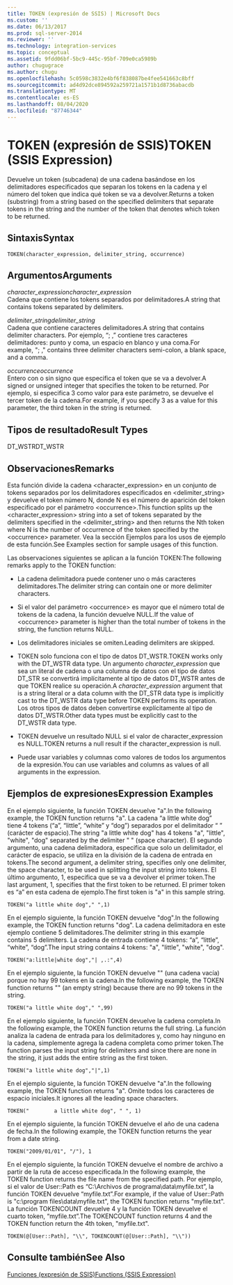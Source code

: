 ```yaml
---
title: TOKEN (expresión de SSIS) | Microsoft Docs
ms.custom: ''
ms.date: 06/13/2017
ms.prod: sql-server-2014
ms.reviewer: ''
ms.technology: integration-services
ms.topic: conceptual
ms.assetid: 9fdd06bf-5bc9-445c-95bf-709e0ca5989b
author: chugugrace
ms.author: chugu
ms.openlocfilehash: 5c0598c3832e4bf6f838087be4fee541663c8bff
ms.sourcegitcommit: ad4d92dce894592a259721a1571b1d8736abacdb
ms.translationtype: MT
ms.contentlocale: es-ES
ms.lasthandoff: 08/04/2020
ms.locfileid: "87746344"
---
```

# <a name="token--ssis-expression"></a><span data-ttu-id="471cd-102">TOKEN (expresión de SSIS)</span><span class="sxs-lookup"><span data-stu-id="471cd-102">TOKEN  (SSIS Expression)</span></span>
  <span data-ttu-id="471cd-103">Devuelve un token (subcadena) de una cadena basándose en los delimitadores especificados que separan los tokens en la cadena y el número del token que indica qué token se va a devolver.</span><span class="sxs-lookup"><span data-stu-id="471cd-103">Returns a token (substring) from a string based on the specified delimiters that separate tokens in the string and the number of the token that denotes which token to be returned.</span></span>  
  
## <a name="syntax"></a><span data-ttu-id="471cd-104">Sintaxis</span><span class="sxs-lookup"><span data-stu-id="471cd-104">Syntax</span></span>  
  
```  
TOKEN(character_expression, delimiter_string, occurrence)  
```  
  
## <a name="arguments"></a><span data-ttu-id="471cd-105">Argumentos</span><span class="sxs-lookup"><span data-stu-id="471cd-105">Arguments</span></span>  
 <span data-ttu-id="471cd-106">*character_expression*</span><span class="sxs-lookup"><span data-stu-id="471cd-106">*character_expression*</span></span>  
 <span data-ttu-id="471cd-107">Cadena que contiene los tokens separados por delimitadores.</span><span class="sxs-lookup"><span data-stu-id="471cd-107">A string that contains tokens separated by delimiters.</span></span>  
  
 <span data-ttu-id="471cd-108">*delimiter_string*</span><span class="sxs-lookup"><span data-stu-id="471cd-108">*delimiter_string*</span></span>  
 <span data-ttu-id="471cd-109">Cadena que contiene caracteres delimitadores.</span><span class="sxs-lookup"><span data-stu-id="471cd-109">A string that contains delimiter characters.</span></span> <span data-ttu-id="471cd-110">Por ejemplo, “; ,” contiene tres caracteres delimitadores: punto y coma, un espacio en blanco y una coma.</span><span class="sxs-lookup"><span data-stu-id="471cd-110">For example, "; ," contains three delimiter characters semi-colon, a blank space, and a comma.</span></span>  
  
 <span data-ttu-id="471cd-111">*occurrence*</span><span class="sxs-lookup"><span data-stu-id="471cd-111">*occurrence*</span></span>  
 <span data-ttu-id="471cd-112">Entero con o sin signo que especifica el token que se va a devolver.</span><span class="sxs-lookup"><span data-stu-id="471cd-112">A signed or unsigned integer that specifies the token to be returned.</span></span> <span data-ttu-id="471cd-113">Por ejemplo, si especifica 3 como valor para este parámetro, se devuelve el tercer token de la cadena.</span><span class="sxs-lookup"><span data-stu-id="471cd-113">For example, if you specify 3 as a value for this parameter, the third token in the string is returned.</span></span>  
  
## <a name="result-types"></a><span data-ttu-id="471cd-114">Tipos de resultado</span><span class="sxs-lookup"><span data-stu-id="471cd-114">Result Types</span></span>  
 <span data-ttu-id="471cd-115">DT_WSTR</span><span class="sxs-lookup"><span data-stu-id="471cd-115">DT_WSTR</span></span>  
  
## <a name="remarks"></a><span data-ttu-id="471cd-116">Observaciones</span><span class="sxs-lookup"><span data-stu-id="471cd-116">Remarks</span></span>  
 <span data-ttu-id="471cd-117">Esta función divide la cadena <character_expression> en un conjunto de tokens separados por los delimitadores especificados en <delimiter_string> y devuelve el token número N, donde N es el número de aparición del token especificado por el parámetro \<occurrence>.</span><span class="sxs-lookup"><span data-stu-id="471cd-117">This function splits up the <character_expression> string into a set of tokens separated by the delimiters specified in the <delimiter_string> and then returns the Nth token where N is the number of occurrence of the token specified by the \<occurrence> parameter.</span></span> <span data-ttu-id="471cd-118">Vea la sección Ejemplos para los usos de ejemplo de esta función.</span><span class="sxs-lookup"><span data-stu-id="471cd-118">See Examples section for sample usages of this function.</span></span>  
  
 <span data-ttu-id="471cd-119">Las observaciones siguientes se aplican a la función TOKEN:</span><span class="sxs-lookup"><span data-stu-id="471cd-119">The following remarks apply to the TOKEN function:</span></span>  
  
-   <span data-ttu-id="471cd-120">La cadena delimitadora puede contener uno o más caracteres delimitadores.</span><span class="sxs-lookup"><span data-stu-id="471cd-120">The delimiter string can contain one or more delimiter characters.</span></span>  
  
-   <span data-ttu-id="471cd-121">Si el valor del parámetro \<occurrence> es mayor que el número total de tokens de la cadena, la función devuelve NULL.</span><span class="sxs-lookup"><span data-stu-id="471cd-121">If the value of \<occurrence> parameter is higher than the total number of tokens in the string, the function returns NULL.</span></span>  
  
-   <span data-ttu-id="471cd-122">Los delimitadores iniciales se omiten.</span><span class="sxs-lookup"><span data-stu-id="471cd-122">Leading delimiters are skipped.</span></span>  
  
-   <span data-ttu-id="471cd-123">TOKEN solo funciona con el tipo de datos DT_WSTR.</span><span class="sxs-lookup"><span data-stu-id="471cd-123">TOKEN works only with the DT_WSTR data type.</span></span> <span data-ttu-id="471cd-124">Un argumento *character_expression* que sea un literal de cadena o una columna de datos con el tipo de datos DT_STR se convertirá implícitamente al tipo de datos DT_WSTR antes de que TOKEN realice su operación.</span><span class="sxs-lookup"><span data-stu-id="471cd-124">A *character_expression* argument that is a string literal or a data column with the DT_STR data type is implicitly cast to the DT_WSTR data type before TOKEN performs its operation.</span></span> <span data-ttu-id="471cd-125">Los otros tipos de datos deben convertirse explícitamente al tipo de datos DT_WSTR.</span><span class="sxs-lookup"><span data-stu-id="471cd-125">Other data types must be explicitly cast to the DT_WSTR data type.</span></span>  
  
-   <span data-ttu-id="471cd-126">TOKEN devuelve un resultado NULL si el valor de character_expression es NULL.</span><span class="sxs-lookup"><span data-stu-id="471cd-126">TOKEN returns a null result if the character_expression is null.</span></span>  
  
-   <span data-ttu-id="471cd-127">Puede usar variables y columnas como valores de todos los argumentos de la expresión.</span><span class="sxs-lookup"><span data-stu-id="471cd-127">You can use variables and columns as values of all arguments in the expression.</span></span>  
  
## <a name="expression-examples"></a><span data-ttu-id="471cd-128">Ejemplos de expresiones</span><span class="sxs-lookup"><span data-stu-id="471cd-128">Expression Examples</span></span>  
 <span data-ttu-id="471cd-129">En el ejemplo siguiente, la función TOKEN devuelve "a".</span><span class="sxs-lookup"><span data-stu-id="471cd-129">In the following example, the TOKEN function returns "a".</span></span> <span data-ttu-id="471cd-130">La cadena “a little white dog” tiene 4 tokens (“a”, “little”, “white” y “dog”) separados por el delimitador “ ” (carácter de espacio).</span><span class="sxs-lookup"><span data-stu-id="471cd-130">The string "a little white dog" has 4 tokens "a", "little", "white", "dog" separated by the delimiter " " (space character).</span></span> <span data-ttu-id="471cd-131">El segundo argumento, una cadena delimitadora, especifica que solo un delimitador, el carácter de espacio, se utiliza en la división de la cadena de entrada en tokens.</span><span class="sxs-lookup"><span data-stu-id="471cd-131">The second argument, a delimiter string, specifies only one delimiter, the space character, to be used in splitting the input string into tokens.</span></span> <span data-ttu-id="471cd-132">El último argumento, 1, especifica que se va a devolver el primer token.</span><span class="sxs-lookup"><span data-stu-id="471cd-132">The last argument, 1, specifies that the first token to be returned.</span></span> <span data-ttu-id="471cd-133">El primer token es “a” en esta cadena de ejemplo.</span><span class="sxs-lookup"><span data-stu-id="471cd-133">The first token is "a" in this sample string.</span></span>  
  
```  
TOKEN("a little white dog"," ",1)  
```  
  
 <span data-ttu-id="471cd-134">En el ejemplo siguiente, la función TOKEN devuelve "dog".</span><span class="sxs-lookup"><span data-stu-id="471cd-134">In the following example, the TOKEN function returns "dog".</span></span> <span data-ttu-id="471cd-135">La cadena delimitadora en este ejemplo contiene 5 delimitadores.</span><span class="sxs-lookup"><span data-stu-id="471cd-135">The delimiter string in this example contains 5 delimiters.</span></span> <span data-ttu-id="471cd-136">La cadena de entrada contiene 4 tokens: “a”, “little”, “white”, “dog”.</span><span class="sxs-lookup"><span data-stu-id="471cd-136">The input string contains 4 tokens: "a", "little", "white", "dog".</span></span>  
  
```  
TOKEN("a:little|white dog","| ,.:",4)  
```  
  
 <span data-ttu-id="471cd-137">En el ejemplo siguiente, la función TOKEN devuelve "" (una cadena vacía) porque no hay 99 tokens en la cadena.</span><span class="sxs-lookup"><span data-stu-id="471cd-137">In the following example, the TOKEN function returns "" (an empty string) because there are no 99 tokens in the string.</span></span>  
  
```  
TOKEN("a little white dog"," ",99)  
```  
  
 <span data-ttu-id="471cd-138">En el ejemplo siguiente, la función TOKEN devuelve la cadena completa.</span><span class="sxs-lookup"><span data-stu-id="471cd-138">In the following example, the TOKEN function returns the full string.</span></span> <span data-ttu-id="471cd-139">La función analiza la cadena de entrada para los delimitadores y, como hay ninguno en la cadena, simplemente agrega la cadena completa como primer token.</span><span class="sxs-lookup"><span data-stu-id="471cd-139">The function parses the input string for delimiters and since there are none in the string, it just adds the entire string as the first token.</span></span>  
  
```  
TOKEN("a little white dog","|",1)  
```  
  
 <span data-ttu-id="471cd-140">En el ejemplo siguiente, la función TOKEN devuelve "a".</span><span class="sxs-lookup"><span data-stu-id="471cd-140">In the following example, the TOKEN function returns "a".</span></span> <span data-ttu-id="471cd-141">Omite todos los caracteres de espacio iniciales.</span><span class="sxs-lookup"><span data-stu-id="471cd-141">It ignores all the leading space characters.</span></span>  
  
```  
TOKEN("        a little white dog", " ", 1)  
```  
  
 <span data-ttu-id="471cd-142">En el ejemplo siguiente, la función TOKEN devuelve el año de una cadena de fecha.</span><span class="sxs-lookup"><span data-stu-id="471cd-142">In the following example, the TOKEN function returns the year from a date string.</span></span>  
  
```  
TOKEN("2009/01/01", "/"), 1  
```  
  
 <span data-ttu-id="471cd-143">En el ejemplo siguiente, la función TOKEN devuelve el nombre de archivo a partir de la ruta de acceso especificada.</span><span class="sxs-lookup"><span data-stu-id="471cd-143">In the following example, the TOKEN function returns the file name from the specified path.</span></span> <span data-ttu-id="471cd-144">Por ejemplo, si el valor de User::Path es “C:\Archivos de programa\data\myfile.txt”, la función TOKEN devuelve “myfile.txt”.</span><span class="sxs-lookup"><span data-stu-id="471cd-144">For example, if the value of User::Path is "c:\program files\data\myfile.txt", the TOKEN function returns "myfile.txt".</span></span> <span data-ttu-id="471cd-145">La función TOKENCOUNT devuelve 4 y la función TOKEN devuelve el cuarto token, “myfile.txt”.</span><span class="sxs-lookup"><span data-stu-id="471cd-145">The TOKENCOUNT function returns 4 and the TOKEN function return the 4th token, "myfile.txt".</span></span>  
  
```  
TOKEN(@[User::Path], "\\", TOKENCOUNT(@[User::Path], "\\"))  
```  
  
## <a name="see-also"></a><span data-ttu-id="471cd-146">Consulte también</span><span class="sxs-lookup"><span data-stu-id="471cd-146">See Also</span></span>  
 [<span data-ttu-id="471cd-147">Funciones &#40;expresión de SSIS&#41;</span><span class="sxs-lookup"><span data-stu-id="471cd-147">Functions &#40;SSIS Expression&#41;</span></span>](functions-ssis-expression.md)  
  
  
